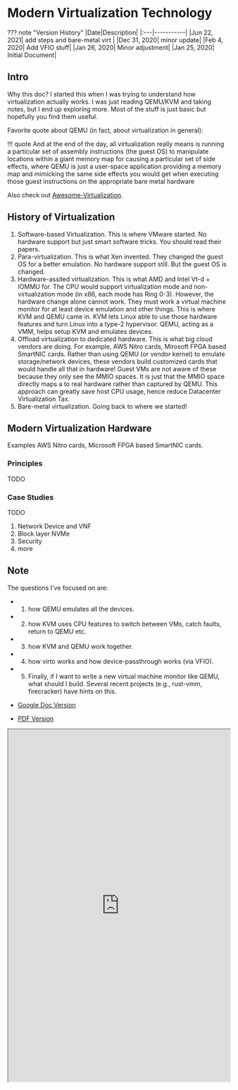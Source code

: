 # Modern Virtualization Technology

??? note "Version History"
	|Date|Description|
	|:---|-----------|
	|Jun 22, 2021| add steps and bare-metal virt |
	|Dec 31, 2020| minor update|
	|Feb 4, 2020| Add VFIO stuff|
	|Jan 26, 2020| Minor adjustment|
	|Jan 25, 2020| Initial Document|

## Intro

Why this doc?
I started this when I was trying to understand how virtualization actually works.
I was just reading QEMU/KVM and taking notes, but I end up exploring more.
Most of the stuff is just basic but hopefully you find them useful.

Favorite quote about QEMU (in fact, about virtualization in general):

!!! quote
     And at the end of the day, all virtualization really means is running a particular set of assembly instructions (the guest OS) to manipulate locations within a giant memory map for causing a particular set of side effects, where QEMU is just a user-space application providing a memory map and mimicking the same side effects you would get when executing those guest instructions on the appropriate bare metal hardware

Also check out [Awesome-Virtualization](https://github.com/Wenzel/awesome-virtualization/issues).

## History of Virtualization

1. Software-based Virtualization. This is where VMware started. No hardware support but just smart software tricks. You should read their papers.
2. Para-virtualization. This is what Xen invented. They changed the guest OS for a better emulation. No hardware support still. But the guest OS is changed.
3. Hardware-assited virtualization. This is what AMD and Intel Vt-d + IOMMU for. The CPU would support virtualization mode and non-virtualization mode (in x86, each mode has Ring 0-3). However, the hardware change alone cannot work. They must work a virtual machine monitor for at least device emulation and other things. This is where KVM and QEMU came in. KVM lets Linux able to use those hardware features and turn Linux into a type-2 hypervisor. QEMU, acting as a VMM, helps setup KVM and emulates devices.
4. Offload virtualization to dedicated hardware. This is what big cloud vendors are doing. For example, AWS Nitro cards, Mirosoft FPGA based SmartNIC cards.
Rather than using QEMU (or vendor kernel) to emulate storage/network devices, these vendors build customized cards that would handle all that in hardware!
Guest VMs are not aware of these because they only see the MMIO spaces. It is just that the MMIO space directly maps a to real hardware rather than captured by QEMU. This approach can greatly save host CPU usage, hence reduce Datacenter Virtualization Tax.
5. Bare-metal virtualization. Going back to where we started!

## Modern Virtualization Hardware

Examples AWS Nitro cards, Microsoft FPGA based SmartNIC cards.

### Principles

TODO

### Case Studies

TODO

1. Network Device and VNF
2. Block layer NVMe
3. Security
4. more

## Note

The questions I've focused on are:
- 1) how QEMU emulates all the devices.
- 2) how KVM uses CPU features to switch between VMs, catch faults, return to QEMU etc.
- 3) how KVM and QEMU work together.
- 4) how virto works and how device-passthrough works (via VFIO).
- 5) Finally, if I want to write a new virtual machine monitor like QEMU,
what should I build. Several recent projects (e.g., rust-vmm, firecracker) have hints on this.

- <a href="https://gdoc.pub/doc/e/2PACX-1vSsskD0A2XgHoZhaYLAkS7lmCOrfxkGXk1WTovWEAyeoELVdBjrE-NzD8h-NvJfKhxMpUg2aXzaD-XG" target="_blank">Google Doc Version</a>
- <a href="http://lastweek.io/pubs/virt_note.pdf" target="_blank">PDF Version</a>

<iframe style="width: 100%; height: 800px;" frameborder="1" allowfullscreen 
    src="https://docs.google.com/document/d/e/2PACX-1vSsskD0A2XgHoZhaYLAkS7lmCOrfxkGXk1WTovWEAyeoELVdBjrE-NzD8h-NvJfKhxMpUg2aXzaD-XG/pub?embedded=true">        
</iframe>
